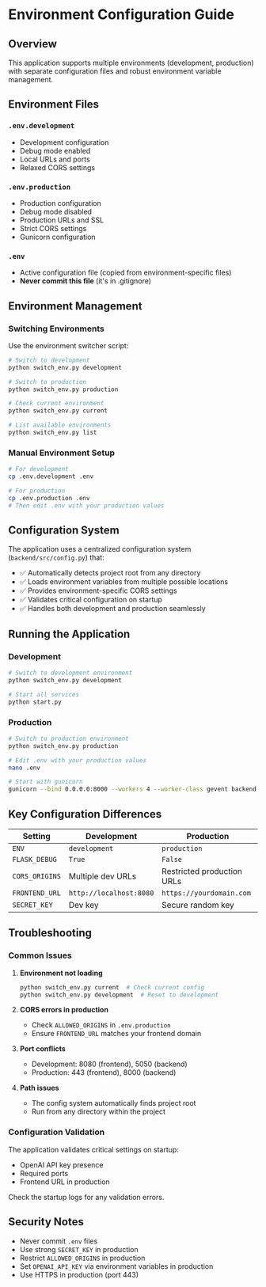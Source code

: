 # Environment Configuration Guide

## Overview

This application supports multiple environments (development, production) with separate configuration files and robust environment variable management.

## Environment Files

### `.env.development`
- Development configuration
- Debug mode enabled
- Local URLs and ports
- Relaxed CORS settings

### `.env.production`
- Production configuration
- Debug mode disabled
- Production URLs and SSL
- Strict CORS settings
- Gunicorn configuration

### `.env`
- Active configuration file (copied from environment-specific files)
- **Never commit this file** (it's in .gitignore)

## Environment Management

### Switching Environments

Use the environment switcher script:

```bash
# Switch to development
python switch_env.py development

# Switch to production
python switch_env.py production

# Check current environment
python switch_env.py current

# List available environments
python switch_env.py list
```

### Manual Environment Setup

```bash
# For development
cp .env.development .env

# For production
cp .env.production .env
# Then edit .env with your production values
```

## Configuration System

The application uses a centralized configuration system (`backend/src/config.py`) that:

- ✅ Automatically detects project root from any directory
- ✅ Loads environment variables from multiple possible locations
- ✅ Provides environment-specific CORS settings
- ✅ Validates critical configuration on startup
- ✅ Handles both development and production seamlessly

## Running the Application

### Development
```bash
# Switch to development environment
python switch_env.py development

# Start all services
python start.py
```

### Production
```bash
# Switch to production environment
python switch_env.py production

# Edit .env with your production values
nano .env

# Start with gunicorn
gunicorn --bind 0.0.0.0:8000 --workers 4 --worker-class gevent backend.src.app:app
```

## Key Configuration Differences

| Setting | Development | Production |
|---------|-------------|------------|
| `ENV` | `development` | `production` |
| `FLASK_DEBUG` | `True` | `False` |
| `CORS_ORIGINS` | Multiple dev URLs | Restricted production URLs |
| `FRONTEND_URL` | `http://localhost:8080` | `https://yourdomain.com` |
| `SECRET_KEY` | Dev key | Secure random key |

## Troubleshooting

### Common Issues

1. **Environment not loading**
   ```bash
   python switch_env.py current  # Check current config
   python switch_env.py development  # Reset to development
   ```

2. **CORS errors in production**
   - Check `ALLOWED_ORIGINS` in `.env.production`
   - Ensure `FRONTEND_URL` matches your frontend domain

3. **Port conflicts**
   - Development: 8080 (frontend), 5050 (backend)
   - Production: 443 (frontend), 8000 (backend)

4. **Path issues**
   - The config system automatically finds project root
   - Run from any directory within the project

### Configuration Validation

The application validates critical settings on startup:
- OpenAI API key presence
- Required ports
- Frontend URL in production

Check the startup logs for any validation errors.

## Security Notes

- Never commit `.env` files
- Use strong `SECRET_KEY` in production
- Restrict `ALLOWED_ORIGINS` in production
- Set `OPENAI_API_KEY` via environment variables in production
- Use HTTPS in production (port 443)